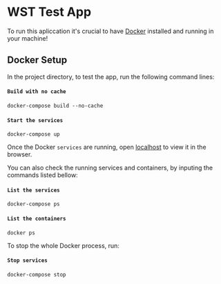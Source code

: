 # WST Test App

To run this apliccation it's crucial to have [Docker](https://www.docker.com/) installed and running in your machine!

## Docker Setup

In the project directory, to test the app, run the following command lines:

#### `Build with no cache`

```
docker-compose build --no-cache
```

#### `Start the services`

```
docker-compose up
```

Once the Docker `services` are running, open [localhost](http://localhost:3000) to view it in the browser.

You can also check the running services and containers, by inputing the commands listed bellow:

#### `List the services`

```
docker-compose ps
```

#### `List the containers`

```
docker ps
```

To stop the whole Docker process, run:

#### `Stop services`

```
docker-compose stop
```
